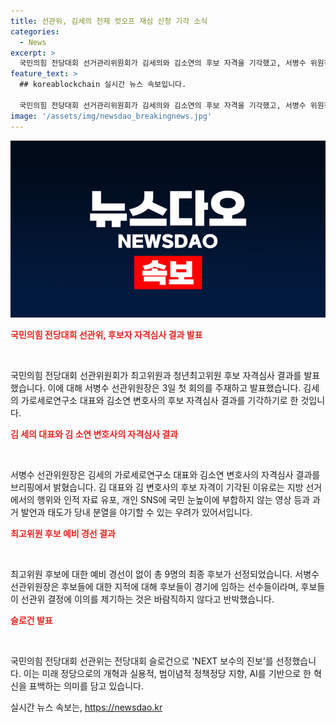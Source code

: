 ```yaml
---
title: 선관위, 김세의 전제 컷오프 재심 신청 기각 소식
categories:
  - News
excerpt: >
  국민의힘 전당대회 선거관리위원회가 김세의와 김소연의 후보 자격을 기각했고, 서병수 위원장은 이에 대해 기각 사유를 설명했다. 또한, 후보 간의 부정적 선거를 막기 위해 주의와 경고를 실시하겠다고 밝혔으며, 전당대회 슬로건으로 NEXT 보수의 진보를 선정했다.
feature_text: >
  ## koreablockchain 실시간 뉴스 속보입니다.

  국민의힘 전당대회 선거관리위원회가 김세의와 김소연의 후보 자격을 기각했고, 서병수 위원장은 이에 대해 기각 사유를 설명했다. 또한, 후보 간의 부정적 선거를 막기 위해 주의와 경고를 실시하겠다고 밝혔으며, 전당대회 슬로건으로 NEXT 보수의 진보를 선정했다.
image: '/assets/img/newsdao_breakingnews.jpg'
---
```


<p><img src="/assets/img/newsdao_breakingnews.jpg" alt="koreablockchain 속보" /></p>

<p><b><span style="color: #ee2323;">국민의힘 전당대회 선관위, 후보자 자격심사 결과 발표</span></b></p>

<p data-ke-size="size16">&nbsp;</p>

<p>국민의힘 전당대회 선관위원회가 최고위원과 청년최고위원 후보 자격심사 결과를 발표했습니다. 이에 대해 서병수 선관위원장은 3일 첫 회의를 주재하고 발표했습니다. 김세의 가로세로연구소 대표와 김소연 변호사의 후보 자격심사 결과를 기각하기로 한 것입니다.</p>

<p><b><span style="color: #ee2323;">김 세의 대표와 김 소연 변호사의 자격심사 결과</span></b></p>

<p data-ke-size="size16">&nbsp;</p>

<p>서병수 선관위원장은 김세의 가로세로연구소 대표와 김소연 변호사의 자격심사 결과를 브리핑에서 밝혔습니다. 김 대표와 김 변호사의 후보 자격이 기각된 이유로는 지방 선거에서의 행위와 인적 자료 유포, 개인 SNS에 국민 눈높이에 부합하지 않는 영상 등과 과거 발언과 태도가 당내 분열을 야기할 수 있는 우려가 있어서입니다.</p>

<p><b><span style="color: #ee2323;">최고위원 후보 예비 경선 결과</span></b></p>

<p data-ke-size="size16">&nbsp;</p>

<p>최고위원 후보에 대한 예비 경선이 없이 총 9명의 최종 후보가 선정되었습니다. 서병수 선관위원장은 후보들에 대한 지적에 대해 후보들이 경기에 임하는 선수들이라며, 후보들이 선관위 결정에 이의를 제기하는 것은 바람직하지 않다고 반박했습니다.</p>

<p><b><span style="color: #ee2323;">슬로건 발표</span></b></p>

<p data-ke-size="size16">&nbsp;</p>

<p>국민의힘 전당대회 선관위는 전당대회 슬로건으로 'NEXT 보수의 진보'를 선정했습니다. 이는 미래 정당으로의 개혁과 실용적, 범이념적 정책정당 지향, AI를 기반으로 한 혁신을 표백하는 의미를 담고 있습니다.</p>
실시간 뉴스 속보는, <a href="https://newsdao.kr" rel="dofollow">https://newsdao.kr</a>


